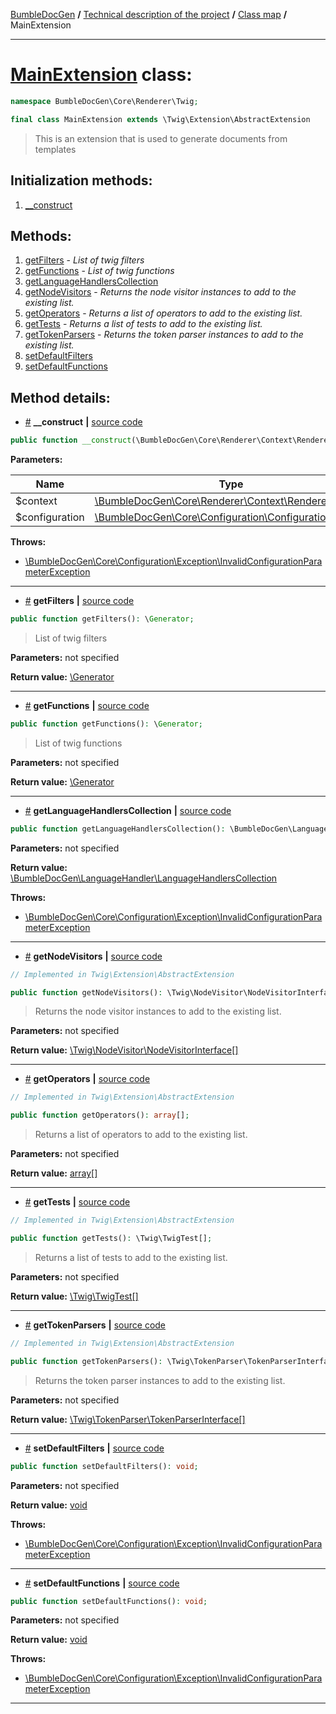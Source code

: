 <!-- {% raw %} -->
<embed> <a href="/docs/README.md">BumbleDocGen</a> <b>/</b> <a href="/docs/tech/readme.md">Technical description of the project</a> <b>/</b> <a href="/docs/tech/map.md">Class map</a> <b>/</b> MainExtension<hr> </embed>

<h1>
    <a href="https://github.com/bumble-tech/bumble-doc-gen/blob/master/src/Core/Renderer/Twig/MainExtension.php#L18">MainExtension</a> class:
</h1>





```php
namespace BumbleDocGen\Core\Renderer\Twig;

final class MainExtension extends \Twig\Extension\AbstractExtension
```

<blockquote>This is an extension that is used to generate documents from templates</blockquote>






<h2>Initialization methods:</h2>

<ol>
<li>
    <a href="#m-construct">__construct</a>
    </li>
</ol>

<h2>Methods:</h2>

<ol>
<li>
    <a href="#mgetfilters">getFilters</a>
    - <i>List of twig filters</i></li>
<li>
    <a href="#mgetfunctions">getFunctions</a>
    - <i>List of twig functions</i></li>
<li>
    <a href="#mgetlanguagehandlerscollection">getLanguageHandlersCollection</a>
    </li>
<li>
    <a href="#mgetnodevisitors">getNodeVisitors</a>
    - <i>Returns the node visitor instances to add to the existing list.</i></li>
<li>
    <a href="#mgetoperators">getOperators</a>
    - <i>Returns a list of operators to add to the existing list.</i></li>
<li>
    <a href="#mgettests">getTests</a>
    - <i>Returns a list of tests to add to the existing list.</i></li>
<li>
    <a href="#mgettokenparsers">getTokenParsers</a>
    - <i>Returns the token parser instances to add to the existing list.</i></li>
<li>
    <a href="#msetdefaultfilters">setDefaultFilters</a>
    </li>
<li>
    <a href="#msetdefaultfunctions">setDefaultFunctions</a>
    </li>
</ol>







<h2>Method details:</h2>

<div class='method_description-block'>

<ul>
<li><a name="m-construct" href="#m-construct">#</a>
 <b>__construct</b>
    <b>|</b> <a href="https://github.com/bumble-tech/bumble-doc-gen/blob/master/src/Core/Renderer/Twig/MainExtension.php#L26">source code</a></li>
</ul>

```php
public function __construct(\BumbleDocGen\Core\Renderer\Context\RendererContext $context, \BumbleDocGen\Core\Configuration\Configuration $configuration);
```



<b>Parameters:</b>

<table>
    <thead>
    <tr>
        <th>Name</th>
        <th>Type</th>
        <th>Description</th>
    </tr>
    </thead>
    <tbody>
            <tr>
            <td>$context</td>
            <td><a href='https://github.com/bumble-tech/bumble-doc-gen/blob/master/src/Core/Renderer/Context/RendererContext.php'>\BumbleDocGen\Core\Renderer\Context\RendererContext</a></td>
            <td>-</td>
        </tr>
            <tr>
            <td>$configuration</td>
            <td><a href='https://github.com/bumble-tech/bumble-doc-gen/blob/master/src/Core/Configuration/Configuration.php'>\BumbleDocGen\Core\Configuration\Configuration</a></td>
            <td>-</td>
        </tr>
        </tbody>
</table>



<b>Throws:</b>
<ul>
<li>
    <a href="/docs/tech/classes/InvalidConfigurationParameterException_2.md">\BumbleDocGen\Core\Configuration\Exception\InvalidConfigurationParameterException</a></li>

</ul>

</div>
<hr>
<div class='method_description-block'>

<ul>
<li><a name="mgetfilters" href="#mgetfilters">#</a>
 <b>getFilters</b>
    <b>|</b> <a href="https://github.com/bumble-tech/bumble-doc-gen/blob/master/src/Core/Renderer/Twig/MainExtension.php#L81">source code</a></li>
</ul>

```php
public function getFilters(): \Generator;
```

<blockquote>List of twig filters</blockquote>

<b>Parameters:</b> not specified

<b>Return value:</b> <a href='https://www.php.net/manual/en/language.generators.overview.php'>\Generator</a>


</div>
<hr>
<div class='method_description-block'>

<ul>
<li><a name="mgetfunctions" href="#mgetfunctions">#</a>
 <b>getFunctions</b>
    <b>|</b> <a href="https://github.com/bumble-tech/bumble-doc-gen/blob/master/src/Core/Renderer/Twig/MainExtension.php#L73">source code</a></li>
</ul>

```php
public function getFunctions(): \Generator;
```

<blockquote>List of twig functions</blockquote>

<b>Parameters:</b> not specified

<b>Return value:</b> <a href='https://www.php.net/manual/en/language.generators.overview.php'>\Generator</a>


</div>
<hr>
<div class='method_description-block'>

<ul>
<li><a name="mgetlanguagehandlerscollection" href="#mgetlanguagehandlerscollection">#</a>
 <b>getLanguageHandlersCollection</b>
    <b>|</b> <a href="https://github.com/bumble-tech/bumble-doc-gen/blob/master/src/Core/Renderer/Twig/MainExtension.php#L37">source code</a></li>
</ul>

```php
public function getLanguageHandlersCollection(): \BumbleDocGen\LanguageHandler\LanguageHandlersCollection;
```



<b>Parameters:</b> not specified

<b>Return value:</b> <a href='https://github.com/bumble-tech/bumble-doc-gen/blob/master/src/LanguageHandler/LanguageHandlersCollection.php'>\BumbleDocGen\LanguageHandler\LanguageHandlersCollection</a>


<b>Throws:</b>
<ul>
<li>
    <a href="/docs/tech/classes/InvalidConfigurationParameterException_2.md">\BumbleDocGen\Core\Configuration\Exception\InvalidConfigurationParameterException</a></li>

</ul>

</div>
<hr>
<div class='method_description-block'>

<ul>
<li><a name="mgetnodevisitors" href="#mgetnodevisitors">#</a>
 <b>getNodeVisitors</b>
    <b>|</b> <a href="https://github.com/bumble-tech/bumble-doc-gen/blob/master/vendor/twig/twig/src/Extension/AbstractExtension.php#L21">source code</a></li>
</ul>

```php
// Implemented in Twig\Extension\AbstractExtension

public function getNodeVisitors(): \Twig\NodeVisitor\NodeVisitorInterface[];
```

<blockquote>Returns the node visitor instances to add to the existing list.</blockquote>

<b>Parameters:</b> not specified

<b>Return value:</b> <a href='https://www.php.net/manual/en/language.types.array.php'>\Twig\NodeVisitor\NodeVisitorInterface[]</a>


</div>
<hr>
<div class='method_description-block'>

<ul>
<li><a name="mgetoperators" href="#mgetoperators">#</a>
 <b>getOperators</b>
    <b>|</b> <a href="https://github.com/bumble-tech/bumble-doc-gen/blob/master/vendor/twig/twig/src/Extension/AbstractExtension.php#L41">source code</a></li>
</ul>

```php
// Implemented in Twig\Extension\AbstractExtension

public function getOperators(): array[];
```

<blockquote>Returns a list of operators to add to the existing list.</blockquote>

<b>Parameters:</b> not specified

<b>Return value:</b> <a href='https://www.php.net/manual/en/language.types.array.php'>array[]</a>


</div>
<hr>
<div class='method_description-block'>

<ul>
<li><a name="mgettests" href="#mgettests">#</a>
 <b>getTests</b>
    <b>|</b> <a href="https://github.com/bumble-tech/bumble-doc-gen/blob/master/vendor/twig/twig/src/Extension/AbstractExtension.php#L31">source code</a></li>
</ul>

```php
// Implemented in Twig\Extension\AbstractExtension

public function getTests(): \Twig\TwigTest[];
```

<blockquote>Returns a list of tests to add to the existing list.</blockquote>

<b>Parameters:</b> not specified

<b>Return value:</b> <a href='https://www.php.net/manual/en/language.types.array.php'>\Twig\TwigTest[]</a>


</div>
<hr>
<div class='method_description-block'>

<ul>
<li><a name="mgettokenparsers" href="#mgettokenparsers">#</a>
 <b>getTokenParsers</b>
    <b>|</b> <a href="https://github.com/bumble-tech/bumble-doc-gen/blob/master/vendor/twig/twig/src/Extension/AbstractExtension.php#L16">source code</a></li>
</ul>

```php
// Implemented in Twig\Extension\AbstractExtension

public function getTokenParsers(): \Twig\TokenParser\TokenParserInterface[];
```

<blockquote>Returns the token parser instances to add to the existing list.</blockquote>

<b>Parameters:</b> not specified

<b>Return value:</b> <a href='https://www.php.net/manual/en/language.types.array.php'>\Twig\TokenParser\TokenParserInterface[]</a>


</div>
<hr>
<div class='method_description-block'>

<ul>
<li><a name="msetdefaultfilters" href="#msetdefaultfilters">#</a>
 <b>setDefaultFilters</b>
    <b>|</b> <a href="https://github.com/bumble-tech/bumble-doc-gen/blob/master/src/Core/Renderer/Twig/MainExtension.php#L59">source code</a></li>
</ul>

```php
public function setDefaultFilters(): void;
```



<b>Parameters:</b> not specified

<b>Return value:</b> <a href='https://www.php.net/manual/en/language.types.void.php'>void</a>


<b>Throws:</b>
<ul>
<li>
    <a href="/docs/tech/classes/InvalidConfigurationParameterException_2.md">\BumbleDocGen\Core\Configuration\Exception\InvalidConfigurationParameterException</a></li>

</ul>

</div>
<hr>
<div class='method_description-block'>

<ul>
<li><a name="msetdefaultfunctions" href="#msetdefaultfunctions">#</a>
 <b>setDefaultFunctions</b>
    <b>|</b> <a href="https://github.com/bumble-tech/bumble-doc-gen/blob/master/src/Core/Renderer/Twig/MainExtension.php#L45">source code</a></li>
</ul>

```php
public function setDefaultFunctions(): void;
```



<b>Parameters:</b> not specified

<b>Return value:</b> <a href='https://www.php.net/manual/en/language.types.void.php'>void</a>


<b>Throws:</b>
<ul>
<li>
    <a href="/docs/tech/classes/InvalidConfigurationParameterException_2.md">\BumbleDocGen\Core\Configuration\Exception\InvalidConfigurationParameterException</a></li>

</ul>

</div>
<hr>

<!-- {% endraw %} -->